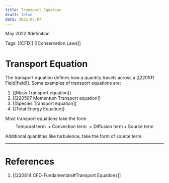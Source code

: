 ```yaml
---
title: Transport Equation
draft: false
date: 2022-05-07
---
```


May 2022
 #definition 

Tags: [[CFD]] [[Conservation Laws]]

# Transport Equation
The transport equation defines how a quantity travels across a [[220511 Field|field]]. Some examples of transport equations are:
1. [[Mass Transport equation]]
2. [[220507 Momentum Transport equation]]
3. [[Species Transport equation]]
4. [[Total Energy Equation]]

Most transport equations take the form 
$$
\text{Temporal term }+\text{Convection term }=\text{Diffusion term}+\text{Source term}
$$

Additional quantities like turbulence, take the form of source term.


---
# References
1. [[220814 CFD-Fundamentals#Transport Equations]]


